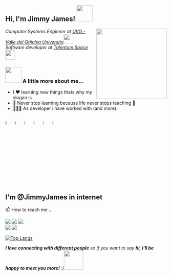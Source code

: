 <h2> Hi, I'm Jimmy James! <img src="https://media.giphy.com/media/mGcNjsfWAjY5AEZNw6/giphy.gif" width="50"></h2>

<img align="right"  src="https://octodex.github.com/images/jetpacktocat.png" width="220" height="220"/>

<p><em>Computer Systems Enginner at <a href="https://www.aliatuniversidades.com.mx/uvg/">UVG - Valle del Grijalva University</a><img src="https://media.giphy.com/media/fYSnHlufseco8Fh93Z/giphy.gif" width="30">
 </br>Software developer at <a href="https://talentum.space/">Talentum Space</a><img src="https://media.giphy.com/media/WUlplcMpOCEmTGBtBW/giphy.gif" width="30"> 
</em></p>




### <img src="https://media.giphy.com/media/VgCDAzcKvsR6OM0uWg/giphy.gif" width="50"> A little more about me...  

- I ❤️  learning new things thats why my slogan is
- 📖 Never stop learning because life never stops teaching 📖
- 👩🏻‍💻 As developer i have worked with (and more):
 
 
 <code> <img width="5%" src="https://img.icons8.com/color/48/000000/python--v1.png"></code>
 <code><img width="5%" src="https://img.icons8.com/fluent/48/000000/mysql-logo.png"></code> 
 <code><img width="5%" src="https://img.icons8.com/color/48/000000/c-plus-plus-logo.png"></code>
 <code><img width="5%" src="https://img.icons8.com/color/48/000000/c-programming.png"></code>
 <code><img width="5%" src="https://img.icons8.com/color/48/000000/c-sharp-logo-2.png"></code> 
 <code><img width="5%" src="https://img.icons8.com/color/48/000000/html-5--v1.png"></code> 

 
 ## I'm @JimmyJames in internet
 
 📫 How to reach me ...
 

 
<code><a href="https://www.youtube.com/jimmyjameslm"><img src="https://img.shields.io/badge/YouTube-FF0000?style=for-the-badge&logo=youtube&logoColor=white"></a></code>
<code><a href="https://www.linkedin.com/in/jimmyjameslm/"><img src="https://img.shields.io/badge/-LinkedIn-%230077B5?style=for-the-badge&logo=linkedin&logoColor=white"></a></code>
<code><a href = "mailto:jimmyjameslopez8@gmail.com"><img src="https://img.shields.io/badge/-Gmail-CC352A?style=for-the-badge&logo=gmail&logoColor=white" target="_blank"></a>
</code>
<code><a href="https://stackoverflow.com/users/14452043/jimmy-j"><img src="https://img.shields.io/badge/StackOverFlow-F48024?style=for-the-badge&logo=StackOverFlow&logoColor=white"></a></code>
<code><a href="https://codepen.io/jimmyjames404"><img src="https://img.shields.io/badge/CodePen-000000?style=for-the-badge&logo=CodePen&logoColor=white"></a></code>
 


 [![Top Langs](https://github-readme-stats.vercel.app/api/top-langs/?username=JimmyJames404&layout=compact&theme=gotham)](https://github.com/JimmyJames404/github-readme-stats)
 


<em><b>I love connecting with different people</b> so if you want to say <b>hi, I'll be happy to meet you more!</b> :)</em><img src="https://media.giphy.com/media/LnQjpWaON8nhr21vNW/giphy.gif" width="60"> 


<!---
JimmyJames404/JimmyJames404 is a ✨ special ✨ repository because its `README.md` (this file) appears on your GitHub profile.
You can click the Preview link to take a look at your changes.
--->

